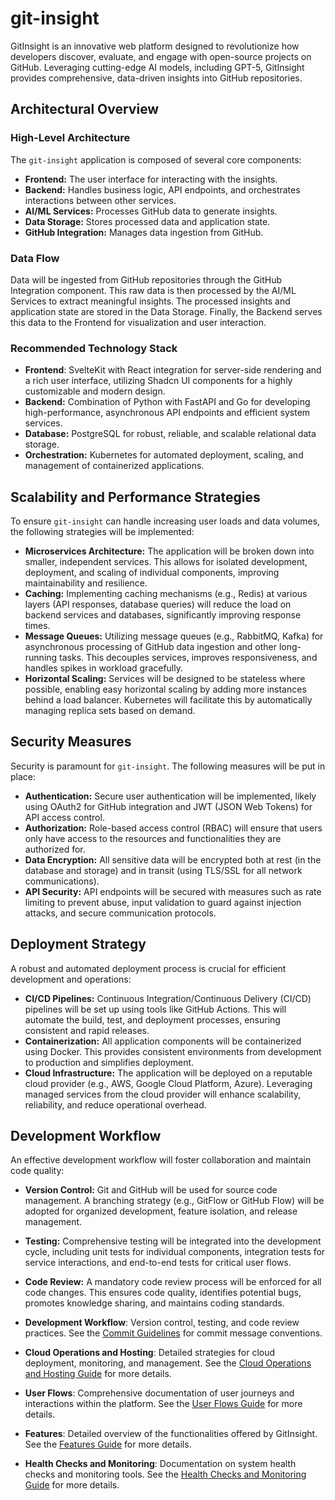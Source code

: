 # git-insight

GitInsight is an innovative web platform designed to revolutionize how developers discover, evaluate, and engage with open-source projects on GitHub. Leveraging cutting-edge AI models, including GPT-5, GitInsight provides comprehensive, data-driven insights into GitHub repositories.

## Architectural Overview

### High-Level Architecture
The `git-insight` application is composed of several core components:
*   **Frontend:** The user interface for interacting with the insights.
*   **Backend:** Handles business logic, API endpoints, and orchestrates interactions between other services.
*   **AI/ML Services:** Processes GitHub data to generate insights.
*   **Data Storage:** Stores processed data and application state.
*   **GitHub Integration:** Manages data ingestion from GitHub.

### Data Flow
Data will be ingested from GitHub repositories through the GitHub Integration component. This raw data is then processed by the AI/ML Services to extract meaningful insights. The processed insights and application state are stored in the Data Storage. Finally, the Backend serves this data to the Frontend for visualization and user interaction.

### Recommended Technology Stack
*   **Frontend**: SvelteKit with React integration for server-side rendering and a rich user interface, utilizing Shadcn UI components for a highly customizable and modern design.
*   **Backend:** Combination of Python with FastAPI and Go for developing high-performance, asynchronous API endpoints and efficient system services.
*   **Database:** PostgreSQL for robust, reliable, and scalable relational data storage.
*   **Orchestration:** Kubernetes for automated deployment, scaling, and management of containerized applications.

## Scalability and Performance Strategies

To ensure `git-insight` can handle increasing user loads and data volumes, the following strategies will be implemented:
*   **Microservices Architecture:** The application will be broken down into smaller, independent services. This allows for isolated development, deployment, and scaling of individual components, improving maintainability and resilience.
*   **Caching:** Implementing caching mechanisms (e.g., Redis) at various layers (API responses, database queries) will reduce the load on backend services and databases, significantly improving response times.
*   **Message Queues:** Utilizing message queues (e.g., RabbitMQ, Kafka) for asynchronous processing of GitHub data ingestion and other long-running tasks. This decouples services, improves responsiveness, and handles spikes in workload gracefully.
*   **Horizontal Scaling:** Services will be designed to be stateless where possible, enabling easy horizontal scaling by adding more instances behind a load balancer. Kubernetes will facilitate this by automatically managing replica sets based on demand.

## Security Measures

Security is paramount for `git-insight`. The following measures will be put in place:
*   **Authentication:** Secure user authentication will be implemented, likely using OAuth2 for GitHub integration and JWT (JSON Web Tokens) for API access control.
*   **Authorization:** Role-based access control (RBAC) will ensure that users only have access to the resources and functionalities they are authorized for.
*   **Data Encryption:** All sensitive data will be encrypted both at rest (in the database and storage) and in transit (using TLS/SSL for all network communications).
*   **API Security:** API endpoints will be secured with measures such as rate limiting to prevent abuse, input validation to guard against injection attacks, and secure communication protocols.

## Deployment Strategy

A robust and automated deployment process is crucial for efficient development and operations:
*   **CI/CD Pipelines:** Continuous Integration/Continuous Delivery (CI/CD) pipelines will be set up using tools like GitHub Actions. This will automate the build, test, and deployment processes, ensuring consistent and rapid releases.
*   **Containerization:** All application components will be containerized using Docker. This provides consistent environments from development to production and simplifies deployment.
*   **Cloud Infrastructure:** The application will be deployed on a reputable cloud provider (e.g., AWS, Google Cloud Platform, Azure). Leveraging managed services from the cloud provider will enhance scalability, reliability, and reduce operational overhead.

## Development Workflow

An effective development workflow will foster collaboration and maintain code quality:
*   **Version Control:** Git and GitHub will be used for source code management. A branching strategy (e.g., GitFlow or GitHub Flow) will be adopted for organized development, feature isolation, and release management.
*   **Testing:** Comprehensive testing will be integrated into the development cycle, including unit tests for individual components, integration tests for service interactions, and end-to-end tests for critical user flows.
*   **Code Review:** A mandatory code review process will be enforced for all code changes. This ensures code quality, identifies potential bugs, promotes knowledge sharing, and maintains coding standards.

*   **Development Workflow**: Version control, testing, and code review practices. See the [Commit Guidelines](COMMIT_GUIDELINES.md) for commit message conventions.
*   **Cloud Operations and Hosting**: Detailed strategies for cloud deployment, monitoring, and management. See the [Cloud Operations and Hosting Guide](docs/cloud_operations.md) for more details.
*   **User Flows**: Comprehensive documentation of user journeys and interactions within the platform. See the [User Flows Guide](docs/user_flows.md) for more details.
*   **Features**: Detailed overview of the functionalities offered by GitInsight. See the [Features Guide](docs/features.md) for more details.
*   **Health Checks and Monitoring**: Documentation on system health checks and monitoring tools. See the [Health Checks and Monitoring Guide](docs/health_monitoring.md) for more details.
